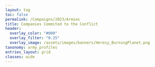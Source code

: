 ```yaml
---
layout: tag
toc: false
permalink: /Campaigns/2023/Armies
title: Companies Commited to the Conflict
header:
  overlay_color: "#000"
  overlay_filter: "0.25"
  overlay_image: /assets/images/banners/Heresy_BurningPlanet.png
taxonomy: army_profiles
entries_layout: grid
classes: wide
---
```

